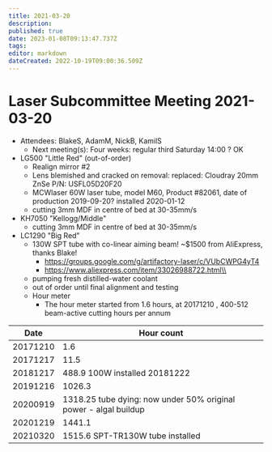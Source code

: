 ```yaml
---
title: 2021-03-20
description: 
published: true
date: 2023-01-08T09:13:47.737Z
tags: 
editor: markdown
dateCreated: 2022-10-19T09:00:36.509Z
---
```


# Laser Subcommittee Meeting 2021-03-20

-   Attendees: BlakeS, AdamM, NickB, KamilS
    -   Next meeting(s): Four weeks: regular third Saturday 14:00 ? OK
-   LG500 "Little Red" (out-of-order)
    -   Realign mirror \#2
    -   Lens blemished and cracked on removal: replaced: Cloudray 20mm ZnSe P/N: USFL05D20F20
    -   MCWlaser 60W laser tube, model M60, Product \#82061, date of production 2019-09-20? installed 2020-01-12
    -   cutting 3mm MDF in centre of bed at 30-35mm/s
-   KH7050 "Kellogg/Middle"
    -   cutting 3mm MDF in centre of bed at 30-35mm/s
-   LC1290 "Big Red"
    -   130W SPT tube with co-linear aiming beam! \~\$1500 from AliExpress, thanks Blake!
        -   <https://groups.google.com/g/artifactory-laser/c/VUbCWPG4yT4>
        -   https://www.aliexpress.com/item/33026988722.html\\
    -   pumping fresh distilled-water coolant
    -   out of order until final alignment and testing
    -   Hour meter
        -   The hour meter started from 1.6 hours, at 20171210 , 400-512 beam-active cutting hours per annum

| Date     | Hour count                                                       |
|----------|------------------------------------------------------------------|
| 20171210 | 1.6                                                              |
| 20171217 | 11.5                                                             |
| 20181217 | 488.9 100W installed 20181222                                    |
| 20191216 | 1026.3                                                           |
| 20200919 | 1318.25 tube dying: now under 50% original power - algal buildup |
| 20201219 | 1441.1                                                           |
| 20210320 | 1515.6 SPT-TR130W tube installed                                 |
